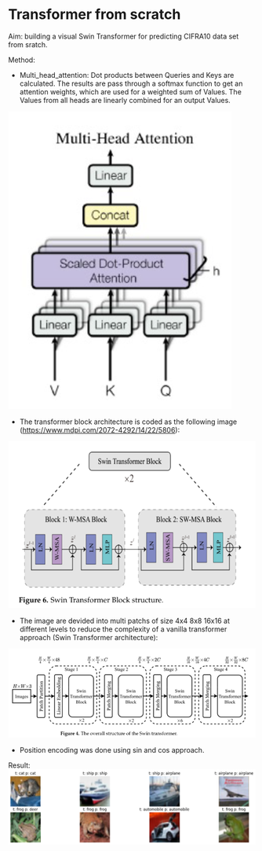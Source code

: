 # Transformer from scratch
Aim: building a visual Swin Transformer for predicting CIFRA10 data set from sratch.

Method:

+ Multi_head_attention: Dot products between Queries and Keys are calculated. The results are pass through a softmax function to get an attention weights, which are used for a weighted sum of Values. The Values from all heads are linearly combined for an output Values.

![alt text](image/multi_head_attention.png)

+ The transformer block architecture is coded as the following image (https://www.mdpi.com/2072-4292/14/22/5806):

![alt text](image/transformer_block.png)

+ The image are devided into multi patchs of size 4x4 8x8 16x16 at different levels to reduce the complexity of a vanilla transformer approach (Swin Transformer architecture):

![alt text](image/swin_transformer.png)

+ Position encoding was done using sin and cos approach.

Result:
![alt text](image/result.png)
